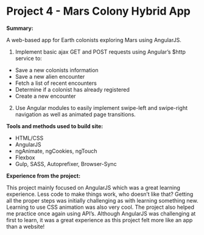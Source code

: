 # Project 4 - Mars Colony Hybrid App

**Summary:**

A web-based app for Earth colonists exploring Mars using AngularJS.

1. Implement basic ajax GET and POST requests using Angular’s $http service to:
  - Save a new colonists information
  - Save a new alien encounter
  - Fetch a list of recent encounters
  - Determine if a colonist has already registered
  - Create a new encounter
2. Use Angular modules to easily implement swipe-left and swipe-right navigation as well as animated page transitions. 


**Tools and methods used to build site:**

- HTML/CSS
- AngularJS
- ngAnimate, ngCookies, ngTouch
- Flexbox
- Gulp, SASS, Autoprefixer, Browser-Sync


**Experience from the project:**

This project mainly focused on AngularJS which was a great learning experience. Less code to make things work, who doesn’t like that? Getting all the proper steps was initially challenging as with learning something new. Learning to use CSS animation was also very cool. The project also helped me practice once again using API’s.  Although AngularJS was challenging at first to learn, it was a great experience as this project felt more like an app than a website!

